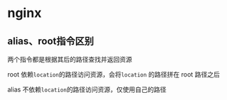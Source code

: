 # nginx

## alias、root指令区别

两个指令都是根据其后的路径查找并返回资源

root 依赖`location`的路径访问资源，会将`location` 的路径拼在 root 路径之后

alias 不依赖`location`的路径访问资源，仅使用自己的路径
